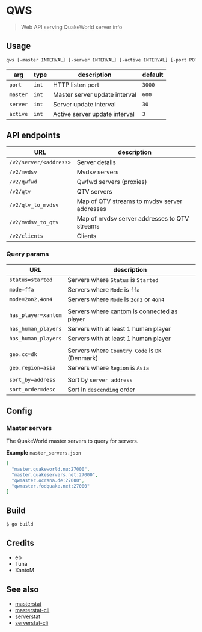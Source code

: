 # QWS

> Web API serving QuakeWorld server info

## Usage

```sh
qws [-master INTERVAL] [-server INTERVAL] [-active INTERVAL] [-port PORT]
```

| arg      | type  | description                   | default | 
|----------|-------|-------------------------------|---------|
| `port`   | `int` | HTTP listen port              | `3000`  |
| `master` | `int` | Master server update interval | `600`   |
| `server` | `int` | Server update interval        | `30`    |
| `active` | `int` | Active server update interval | `3`     |

## API endpoints

| URL                    | description                                  |  
|------------------------|----------------------------------------------|
| `/v2/server/<address>` | Server details                               |  
| `/v2/mvdsv`            | Mvdsv servers                                |  
| `/v2/qwfwd`            | Qwfwd servers (proxies)                      |  
| `/v2/qtv`              | QTV servers                                  |  
| `/v2/qtv_to_mvdsv`     | Map of QTV streams to mvdsv server addresses |  
| `/v2/mvdsv_to_qtv`     | Map of mvdsv server addresses to QTV streams |
| `/v2/clients`          | Clients                                      |

### Query params

| URL                 | description                                    |
|---------------------|------------------------------------------------|
| `status=started`    | Servers where `Status` is `Started`            |
| `mode=ffa`          | Servers where `Mode` is `ffa`                  |
| `mode=2on2,4on4`    | Servers where `Mode` is `2on2` or `4on4`       |
|                     |                                                |
| `has_player=xantom` | Servers where xantom is connected as player    |
| `has_human_players` | Servers with at least 1 human player           |
| `has_human_players` | Servers with at least 1 human player           |
|                     |                                                |
| `geo.cc=dk`         | Servers where `Country Code` is `DK` (Denmark) |
| `geo.region=asia`   | Servers where `Region` is `Asia`               |
|                     |                                                |
| `sort_by=address`   | Sort by `server address`                       |
| `sort_order=desc`   | Sort in `descending` order                     |

## Config

### Master servers

The QuakeWorld master servers to query for servers.

**Example**
`master_servers.json`

```json
[
  "master.quakeworld.nu:27000",
  "master.quakeservers.net:27000",
  "qwmaster.ocrana.de:27000",
  "qwmaster.fodquake.net:27000"
]
```

## Build

```sh
$ go build
```

## Credits

* eb
* Tuna
* XantoM

## See also

* [masterstat](https://github.com/vikpe/masterstat)
* [masterstat-cli](https://github.com/vikpe/masterstat-cli)
* [serverstat](https://github.com/vikpe/serverstat)
* [serverstat-cli](https://github.com/vikpe/serverstat-cli)
